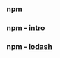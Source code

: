 ### npm

### npm - [intro](https://www.npmjs.com/)

### npm - [lodash](https://www.npmjs.com/package/lodash)